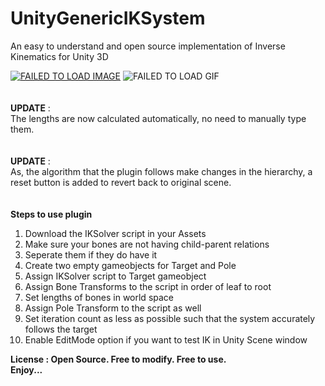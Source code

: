 # UnityGenericIKSystem
An easy to understand and open source implementation of Inverse Kinematics for Unity 3D

[![FAILED TO LOAD IMAGE](https://img.youtube.com/vi/4FMOBhg3xaM/0.jpg)](https://www.youtube.com/watch?v=4FMOBhg3xaM)
![FAILED TO LOAD GIF](GIF/IK.gif)
<br>
<br>
<br>
<b>UPDATE</b> :<br>
The lengths are now calculated automatically, no need to manually type them.
<br><br><br>
<b>UPDATE</b> :<br>
As, the algorithm that the plugin follows make changes in the hierarchy, a reset button is added to revert back to original scene.
<br><br><br>
<b>Steps to use plugin</b><br>
<ol>
  <li>Download the IKSolver script in your Assets</li>
  <li>Make sure your bones are not having child-parent relations</li>
  <li>Seperate them if they do have it</li>
  <li>Create two empty gameobjects for Target and Pole</li>
  <li>Assign IKSolver script to Target gameobject</li>
  <li>Assign Bone Transforms to the script in order of leaf to root</li>
  <li>Set lengths of bones in world space</li>
  <li>Assign Pole Transform to the script as well</li>
  <li>Set iteration count as less as possible such that the system accurately follows the target</li>
  <li>Enable EditMode option if you want to test IK in Unity Scene window</li>
</ol>

<b>License : Open Source. Free to modify. Free to use.</b><br>
<b>Enjoy...</b>
